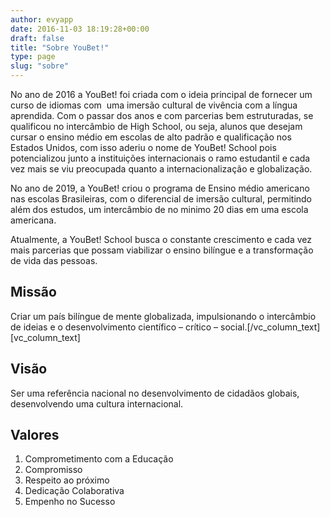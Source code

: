 ```yaml
---
author: evyapp
date: 2016-11-03 18:19:28+00:00
draft: false
title: "Sobre YouBet!"
type: page
slug: "sobre"
---
```


No ano de 2016 a YouBet! foi criada com o ideia principal de fornecer um curso de idiomas com  uma imersão cultural de vivência com a língua aprendida. Com o passar dos anos e com parcerias bem estruturadas, se qualificou no intercâmbio de High School, ou seja, alunos que desejam cursar o ensino médio em escolas de alto padrão e qualificação nos Estados Unidos, com isso aderiu o nome de YouBet! School pois potencializou junto a instituições internacionais o ramo estudantil e cada vez mais se viu preocupada quanto a internacionalização e globalização.

No ano de 2019, a YouBet! criou o programa de Ensino médio americano nas escolas Brasileiras, com o diferencial de imersão cultural, permitindo além dos estudos, um intercâmbio de no minimo 20 dias em uma escola americana.

Atualmente, a YouBet! School busca o constante crescimento e cada vez mais parcerias que possam viabilizar o ensino bilíngue e a transformação de vida das pessoas.

## Missão

Criar um país bilíngue de mente globalizada, impulsionando o intercâmbio de ideias e o desenvolvimento científico – crítico – social.[/vc_column_text][vc_column_text]

## Visão

Ser uma referência nacional no desenvolvimento de cidadãos globais, desenvolvendo uma cultura internacional.

## Valores

1. Comprometimento com a Educação
2. Compromisso
3. Respeito ao próximo
4. Dedicação Colaborativa
5. Empenho no Sucesso
